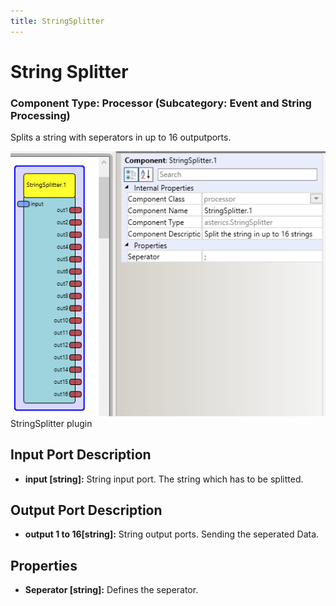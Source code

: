 ```yaml
---
title: StringSplitter
---
```


# String Splitter

### Component Type: Processor (Subcategory: Event and String Processing)

Splits a string with seperators in up to 16 outputports.

![Screenshot: StringSplitter plugin](./img/StringSplitter.png "Screenshot: StringSplitter plugin")  
StringSplitter plugin

## Input Port Description

- **input \[string\]:** String input port. The string which has to be splitted.

## Output Port Description

- **output 1 to 16\[string\]:** String output ports. Sending the seperated Data.

## Properties

- **Seperator \[string\]:** Defines the seperator.
